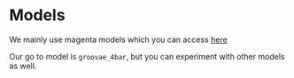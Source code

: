 # Models

We mainly use magenta models which you can access [here](https://github.com/magenta/magenta/tree/main/magenta/models/music_vae#pre-trained-checkpoints)

Our go to model is `groovae_4bar`, but you can experiment with other models as well.